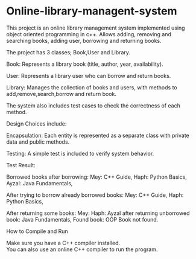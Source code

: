 # Online-library-managent-system

This project is an online library management system implemented using object oriented programming in c++.
Allows adding, removing and searching books, adding user, borrowing and returning books.

The project has 3 classes; Book,User and Library.

  Book: Represents a library book (title, author, year, availability). 
  
  User: Represents a library user who can borrow and return books.
  
  Library: Manages the collection of books and users, with methods to add,remove,search,borrow and return book.
  
The system also includes test cases to check the correctness of each method.

Design Choices include:

  Encapsulation: Each entity is represented as a separate class with private data and public methods.
  
  Testing: A simple test is included to verify system behavior. 

Test Result:

Borrowed books after borrowing:
Mey: C++ Guide, 
Haph: Python Basics, 
Ayzal: Java Fundamentals, 

After trying to borrow already borrowed books:
Mey: C++ Guide, 
Haph: Python Basics, 

After returning some books:
Mey: 
Haph: 
Ayzal after returning unborrowed book: Java Fundamentals, 
Found book: OOP
Book not found.
  
How to Compile and Run

Make sure you have a C++ compiler installed.  
You can also use an online C++ compiler to run the program.

